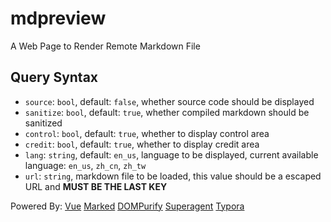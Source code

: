 # mdpreview
 A Web Page to Render Remote Markdown File

## Query Syntax
+ `source`: `bool`, default: `false`, whether source code should be displayed
+ `sanitize`: `bool`, default: `true`, whether compiled markdown should be sanitized
+ `control`: `bool`, default: `true`, whether to display control area
+ `credit`: `bool`, default: `true`, whether to display credit area
+ `lang`: `string`, default: `en_us`, language to be displayed, current available language: `en_us`, `zh_cn`, `zh_tw`
+ `url`: `string`, markdown file to be loaded, this value should be a escaped URL and **MUST BE THE LAST KEY**

Powered By:
[Vue](https://vuejs.org)
[Marked](https://marked.js.org)
[DOMPurify](https://cure53.de/purify)
[Superagent](https://visionmedia.github.io/superagent/)
[Typora](https://typora.io)
